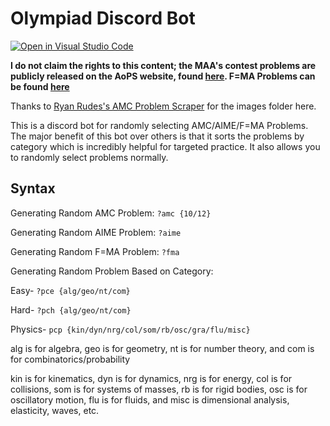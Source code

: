 # Olympiad Discord Bot

[![Open in Visual Studio Code](https://open.vscode.dev/badges/open-in-vscode.svg)](https://open.vscode.dev/Haadi-Khan/AMC-Problem-Bot)

**I do not claim the rights to this content; the MAA's contest problems are publicly released on the AoPS website, found [here](https://artofproblemsolving.com/wiki/index.php/AMC_Problems_and_Solutions). F=MA Problems can be found [here](https://www.aapt.org/physicsteam/2020/pastexams.cfm)**

Thanks to [Ryan Rudes's AMC Problem Scraper](https://github.com/Ryan-Rudes/amc-problems) for the images folder here.

This is a discord bot for randomly selecting AMC/AIME/F=MA Problems. The major benefit of this bot over others is that it sorts the problems by category which is incredibly helpful for targeted practice. It also allows you to randomly select problems normally.

## Syntax

Generating Random AMC Problem: `?amc {10/12}`

Generating Random AIME Problem: `?aime`

Generating Random F=MA Problem: `?fma`

Generating Random Problem Based on Category:

Easy- `?pce {alg/geo/nt/com}`

Hard- `?pch {alg/geo/nt/com}`

Physics- `pcp {kin/dyn/nrg/col/som/rb/osc/gra/flu/misc}`

alg is for algebra, geo is for geometry, nt is for number theory, and com is for combinatorics/probability

kin is for kinematics, dyn is for dynamics, nrg is for energy, col is for collisions, som is for systems of masses, rb is for rigid bodies, osc is for oscillatory motion, flu is for fluids, and misc is dimensional analysis, elasticity, waves, etc.
